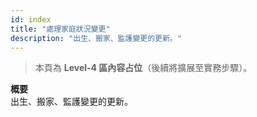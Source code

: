 ```yaml
---
id: index
title: "處理家庭狀況變更"
description: "出生、搬家、監護變更的更新。"
---
```


> 本頁為 **Level-4 區內容占位**（後續將擴展至實務步驟）。

**概要**  
出生、搬家、監護變更的更新。
